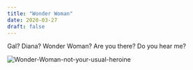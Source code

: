 ```yaml
---
title: "Wonder Woman"
date: 2020-03-27
draft: false
---
```


Gal? Diana? Wonder Woman? Are you there? Do you hear me?



![Wonder-Woman-not-your-usual-heroine](/images/wonder-woman-kills.jpg)

